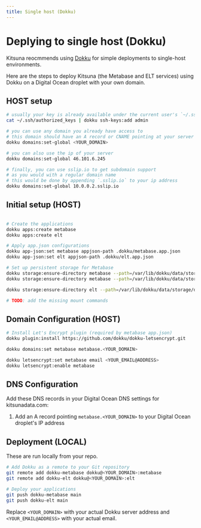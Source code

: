 ```yaml
---
title: Single host (Dokku)
---
```


# Deplying to single host (Dokku)

Kitsuna reocmmends using [Dokku](https://dokku.com) for simple deployments to single-host environments.

Here are the steps to deploy Kitsuna (the Metabase and ELT services) using Dokku on a Digital Ocean droplet with your own domain.

## HOST setup

```bash
# usually your key is already available under the current user's `~/.ssh/authorized_keys` file
cat ~/.ssh/authorized_keys | dokku ssh-keys:add admin

# you can use any domain you already have access to
# this domain should have an A record or CNAME pointing at your server's IP
dokku domains:set-global <YOUR_DOMAIN>

# you can also use the ip of your server
dokku domains:set-global 46.101.6.245

# finally, you can use sslip.io to get subdomain support
# as you would with a regular domain name
# this would be done by appending `.sslip.io` to your ip address
dokku domains:set-global 10.0.0.2.sslip.io
```

## Initial setup (HOST)

```bash

# Create the applications
dokku apps:create metabase
dokku apps:create elt

# Apply app.json configurations
dokku app-json:set metabase appjson-path .dokku/metabase.app.json
dokku app-json:set elt appjson-path .dokku/elt.app.json

# Set up persistent storage for Metabase
dokku storage:ensure-directory metabase --path=/var/lib/dokku/data/storage/metabase-data
dokku storage:ensure-directory metabase --path=/var/lib/dokku/data/storage/db

dokku storage:ensure-directory elt --path=/var/lib/dokku/data/storage/db

# TODO: add the missing mount commands
```

## Domain Configuration (HOST)

```bash
# Install Let's Encrypt plugin (required by metabase app.json)
dokku plugin:install https://github.com/dokku/dokku-letsencrypt.git

dokku domains:set metabase metabase.<YOUR_DOMAIN>

dokku letsencrypt:set metabase email <YOUR_EMAIL@ADDRESS>
dokku letsencrypt:enable metabase
```

## DNS Configuration

Add these DNS records in your Digital Ocean DNS settings for kitsunadata.com:

1. Add an A record pointing `metabase.<YOUR_DOMAIN>` to your Digital Ocean droplet's IP address

## Deployment (LOCAL)

These are run locally from your repo.

```bash
# Add Dokku as a remote to your Git repository
git remote add dokku-metabase dokku@<YOUR_DOMAIN>:metabase
git remote add dokku-elt dokku@<YOUR_DOMAIN>:elt

# Deploy your applications
git push dokku-metabase main
git push dokku-elt main
```

Replace `<YOUR_DOMAIN>` with your actual Dokku server address and `<YOUR_EMAIL@ADDRESS>` with your actual email.
